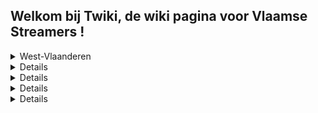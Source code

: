 ## Welkom bij Twiki, de wiki pagina voor Vlaamse Streamers !

<details>
<summary>West-Vlaanderen</summary>
1. <a href="https://javasaurus.github.io/twiki/profile/default.html">DEFAULT<a>
</details>

<details>
<summary>Vlaams-Brabant</summary>
1. <a href="https://javasaurus.github.io/twiki/profile/default.html">DEFAULT<a>
</details>

<details>
<summary>Oost-Vlaanderen</summary>
1. <a href="https://javasaurus.github.io/twiki/profile/default.html">DEFAULT<a>
</details>

<details>
<summary>Limburg</summary>
1. <a href="https://javasaurus.github.io/twiki/profile/default.html">DEFAULT<a>
</details>

<details>
<summary>Antwerpen</summary>
1. <a href="https://javasaurus.github.io/twiki/profile/default.html">DEFAULT<a>
</details>










